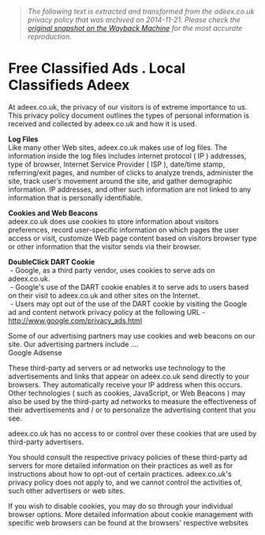 > *The following text is extracted and transformed from the adeex.co.uk privacy policy that was archived on 2014-11-21. Please check the [original snapshot on the Wayback Machine](https://web.archive.org/web/20141121003721id_/http%3A//www.adeex.co.uk/questions/privacy-policy) for the most accurate reproduction.*

# Free Classified Ads . Local Classifieds Adeex

At adeex.co.uk, the privacy of our visitors is of extreme importance to us. This privacy policy document outlines the types of personal information is received and collected by adeex.co.uk and how it is used.

 **Log Files**  
Like many other Web sites, adeex.co.uk makes use of log files. The information inside the log files includes internet protocol ( IP ) addresses, type of browser, Internet Service Provider ( ISP ), date/time stamp, referring/exit pages, and number of clicks to analyze trends, administer the site, track user’s movement around the site, and gather demographic information. IP addresses, and other such information are not linked to any information that is personally identifiable.

 **Cookies and Web Beacons**  
adeex.co.uk does use cookies to store information about visitors preferences, record user-specific information on which pages the user access or visit, customize Web page content based on visitors browser type or other information that the visitor sends via their browser.

 **DoubleClick DART Cookie**  
 \- Google, as a third party vendor, uses cookies to serve ads on adeex.co.uk.  
 \- Google's use of the DART cookie enables it to serve ads to users based on their visit to adeex.co.uk and other sites on the Internet.  
 \- Users may opt out of the use of the DART cookie by visiting the Google ad and content network privacy policy at the following URL - http://www.google.com/privacy_ads.html

Some of our advertising partners may use cookies and web beacons on our site. Our advertising partners include ....  
Google Adsense

These third-party ad servers or ad networks use technology to the advertisements and links that appear on adeex.co.uk send directly to your browsers. They automatically receive your IP address when this occurs. Other technologies ( such as cookies, JavaScript, or Web Beacons ) may also be used by the third-party ad networks to measure the effectiveness of their advertisements and / or to personalize the advertising content that you see.

adeex.co.uk has no access to or control over these cookies that are used by third-party advertisers.

You should consult the respective privacy policies of these third-party ad servers for more detailed information on their practices as well as for instructions about how to opt-out of certain practices. adeex.co.uk's privacy policy does not apply to, and we cannot control the activities of, such other advertisers or web sites.

If you wish to disable cookies, you may do so through your individual browser options. More detailed information about cookie management with specific web browsers can be found at the browsers' respective websites
